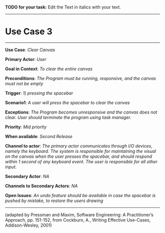 **TODO for your task:** Edit the Text in italics with your text.

<hr>

# Use Case 3

<hr>

**Use Case**: *Clear Canvas*

**Primary Actor**: *User*

**Goal in Context**: *To clear the entire canvas*

**Preconditions**: *The Program must be running, responsive, and the canvas must not be empty*

**Trigger**: *1) pressing the spacebar*
  
**Scenario1**: *A user will press the spacebar to clear the canvas*
 
**Exceptions**: *The Program becomes unresponsive and the canvas does not clear. User should terminate the program using task manager.*

**Priority**: *Mid priority*

**When available**: *Second Release*

**Channel to actor**: *The primary actor communicates through I/O devices, namely the keyboard. The system is responsible for maintaining the visual on the canvas when the user presses the spacebar, and should respond within 1 second of any keyboard event. The user is responsible for all other input.*

**Secondary Actor**: *NA*

**Channels to Secondary Actors**: *NA*

**Open Issues**: *An undo feature should be available in case the spacebar is pushed by mistake, to restore the users drawing*

<hr>



(adapted by Pressman and Maxim, Software Engineering: A Practitioner’s Approach, pp. 151-152, from Cockburn,
A., Writing Effective Use-Cases, Addison-Wesley, 2001)
